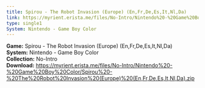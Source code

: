 ```yaml
---
title: Spirou - The Robot Invasion (Europe) (En,Fr,De,Es,It,Nl,Da)
link: https://myrient.erista.me/files/No-Intro/Nintendo%20-%20Game%20Boy%20Color/Spirou%20-%20The%20Robot%20Invasion%20(Europe)%20(En,Fr,De,Es,It,Nl,Da).zip
type: single1
System: Nintendo - Game Boy Color
---
```

<b>Game:</b> Spirou - The Robot Invasion (Europe) (En,Fr,De,Es,It,Nl,Da)<br>
<b>System:</b> Nintendo - Game Boy Color<br>
<b>Collection:</b> No-Intro<br>
<b>Download:</b> https://myrient.erista.me/files/No-Intro/Nintendo%20-%20Game%20Boy%20Color/Spirou%20-%20The%20Robot%20Invasion%20(Europe)%20(En,Fr,De,Es,It,Nl,Da).zip